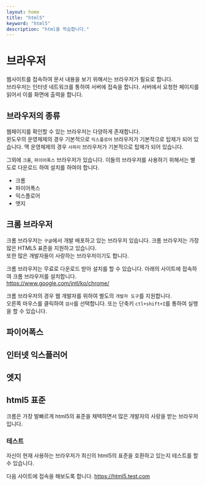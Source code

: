 ```yaml
---
layout: home
title: "html5"
keyword: "html5"
description: "html을 학습합니다."
---
```


# 브라우저
웹사이트를 접속하여 문서 내용을 보기 위해서는 브라우저가 필요로 합니다.  
브라우저는 인터넷 네트워크를 통하여 서버에 접속을 합니다. 서버에서 요청한 페이지를 읽어서 이를 화면에 출력을 합니다.

## 브라우저의 종류
웹페이지를 확인할 수 있는 브라우저는 다양하게 존재합니다.  
윈도우의 운영체제의 경우 기본적으로 `익스플로어` 브라우저가 기본적으로 탑제가 되어 있습니다.
맥 운영체제의 경우 `사파리` 브라우저가 기본적으로 탑제가 되어 있습니다.

그외에 `크롬`, `파이어폭스` 브라우저가 있습니다. 이들의 브라우저를 사용하기 위해서는 별도로 다운로드 하여 설치를 하여야 합니다.

* 크롬
* 파이어폭스
* 익스플로어
* 앳지

## 크롬 브라우저
크롬 브라우저는 `구글`에서 개발 배포하고 있는 브라우저 있습니다. 크롬 브라우저는 가장 많은 HTML5 표준을 지원하고 있습니다.  
또한 많은 개발자들이 사랑하는 브라우저이기도 합니다.

크롬 브라우저는 무료로 다운로드 받아 설치를 할 수 있습니다. 아래의 사이트에 접속하여 크롬 브라우저를 설치합니다.  
https://www.google.com/intl/ko/chrome/

크롬 브라우저의 경우 웹 개발자를 위하여 별도의 `개발자 도구`를 지원합니다.  
오른쪽 마우스를 클릭하여 `검사`를 선택합니다. 또는 단축키 `ctl+shift+I`를 통하여 실행을 할 수 있습니다.


## 파이어폭스

## 인터넷 익스플러어

## 엣지

## html5 표준
크롬은 가장 발빠르게 html5의 표준을 채택하면서 많은 개발자의 사랑을 받는 브라우저 입니다.

### 테스트
자신이 현재 사용하는 브라우저가 최신의 html5의 표준을 호환하고 있는지 테스트를 할 수 있습니다.

다음 사이트에 접속을 해보도록 합니다.
https://html5.test.com
